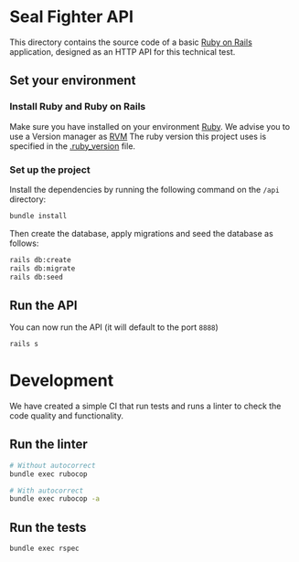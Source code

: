 # Seal Fighter API

This directory contains the source code of a basic [Ruby on Rails](https://rubyonrails.org/) application, designed as an HTTP API for this technical test.

## Set your environment

### Install Ruby and Ruby on Rails

Make sure you have installed on your environment [Ruby](https://www.ruby-lang.org/en/).
We advise you to use a Version manager as [RVM](https://github.com/rvm/rvm)
The ruby version this project uses is specified in the [.ruby_version](.ruby_version) file.

### Set up the project

Install the dependencies by running the following command on the `/api` directory:

```bash
bundle install
```

Then create the database, apply migrations and seed the database as follows:

```bash
rails db:create
rails db:migrate
rails db:seed
```

## Run the API

You can now run the API (it will default to the port `8888`)

```bash
rails s
```

# Development

We have created a simple CI that run tests and runs a linter to check the code quality and functionality.

## Run the linter

```bash
# Without autocorrect
bundle exec rubocop

# With autocorrect
bundle exec rubocop -a
```

## Run the tests

```bash
bundle exec rspec
```
